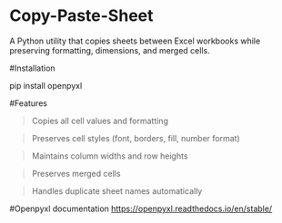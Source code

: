# Copy-Paste-Sheet
A Python utility that copies sheets between Excel workbooks while preserving formatting, dimensions, and merged cells.

#Installation

pip install openpyxl

#Features
> Copies all cell values and formatting

> Preserves cell styles (font, borders, fill, number format)

> Maintains column widths and row heights

> Preserves merged cells

> Handles duplicate sheet names automatically

#Openpyxl documentation
https://openpyxl.readthedocs.io/en/stable/
